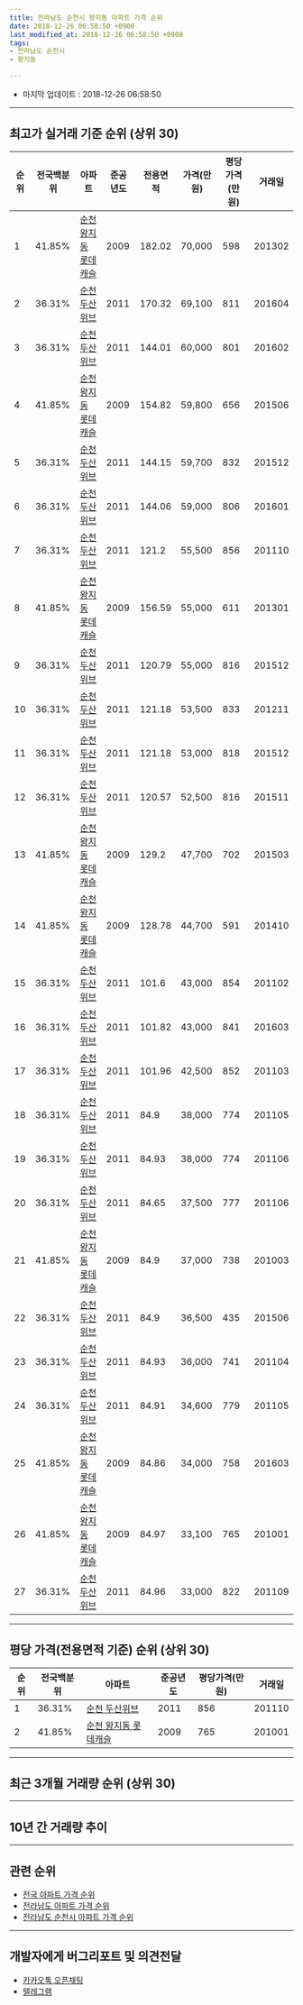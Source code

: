 ```yaml
---
title: 전라남도 순천시 왕지동 아파트 가격 순위
date: 2018-12-26 06:58:50 +0900
last_modified_at: 2018-12-26 06:58:50 +0900
tags:
- 전라남도 순천시
- 왕지동

---
```


* 마지막 업데이트 : 2018-12-26 06:58:50

---

## 최고가 실거래 기준 순위 (상위 30)


|순위|전국백분위|아파트|준공년도|전용면적|가격(만원)|평당가격(만원)|거래일|
|---|---|---|---|---|---|---|---|
|1|41.85%|[순천 왕지동 롯데캐슬](https://search.naver.com/search.naver?query=%EC%A0%84%EB%9D%BC%EB%82%A8%EB%8F%84+%EC%88%9C%EC%B2%9C%EC%8B%9C+%EC%99%95%EC%A7%80%EB%8F%99+%EC%88%9C%EC%B2%9C+%EC%99%95%EC%A7%80%EB%8F%99+%EB%A1%AF%EB%8D%B0%EC%BA%90%EC%8A%AC)|2009|182.02|70,000|598|201302|
|2|36.31%|[순천 두산위브](https://search.naver.com/search.naver?query=%EC%A0%84%EB%9D%BC%EB%82%A8%EB%8F%84+%EC%88%9C%EC%B2%9C%EC%8B%9C+%EC%99%95%EC%A7%80%EB%8F%99+%EC%88%9C%EC%B2%9C+%EB%91%90%EC%82%B0%EC%9C%84%EB%B8%8C)|2011|170.32|69,100|811|201604|
|3|36.31%|[순천 두산위브](https://search.naver.com/search.naver?query=%EC%A0%84%EB%9D%BC%EB%82%A8%EB%8F%84+%EC%88%9C%EC%B2%9C%EC%8B%9C+%EC%99%95%EC%A7%80%EB%8F%99+%EC%88%9C%EC%B2%9C+%EB%91%90%EC%82%B0%EC%9C%84%EB%B8%8C)|2011|144.01|60,000|801|201602|
|4|41.85%|[순천 왕지동 롯데캐슬](https://search.naver.com/search.naver?query=%EC%A0%84%EB%9D%BC%EB%82%A8%EB%8F%84+%EC%88%9C%EC%B2%9C%EC%8B%9C+%EC%99%95%EC%A7%80%EB%8F%99+%EC%88%9C%EC%B2%9C+%EC%99%95%EC%A7%80%EB%8F%99+%EB%A1%AF%EB%8D%B0%EC%BA%90%EC%8A%AC)|2009|154.82|59,800|656|201506|
|5|36.31%|[순천 두산위브](https://search.naver.com/search.naver?query=%EC%A0%84%EB%9D%BC%EB%82%A8%EB%8F%84+%EC%88%9C%EC%B2%9C%EC%8B%9C+%EC%99%95%EC%A7%80%EB%8F%99+%EC%88%9C%EC%B2%9C+%EB%91%90%EC%82%B0%EC%9C%84%EB%B8%8C)|2011|144.15|59,700|832|201512|
|6|36.31%|[순천 두산위브](https://search.naver.com/search.naver?query=%EC%A0%84%EB%9D%BC%EB%82%A8%EB%8F%84+%EC%88%9C%EC%B2%9C%EC%8B%9C+%EC%99%95%EC%A7%80%EB%8F%99+%EC%88%9C%EC%B2%9C+%EB%91%90%EC%82%B0%EC%9C%84%EB%B8%8C)|2011|144.06|59,000|806|201601|
|7|36.31%|[순천 두산위브](https://search.naver.com/search.naver?query=%EC%A0%84%EB%9D%BC%EB%82%A8%EB%8F%84+%EC%88%9C%EC%B2%9C%EC%8B%9C+%EC%99%95%EC%A7%80%EB%8F%99+%EC%88%9C%EC%B2%9C+%EB%91%90%EC%82%B0%EC%9C%84%EB%B8%8C)|2011|121.2|55,500|856|201110|
|8|41.85%|[순천 왕지동 롯데캐슬](https://search.naver.com/search.naver?query=%EC%A0%84%EB%9D%BC%EB%82%A8%EB%8F%84+%EC%88%9C%EC%B2%9C%EC%8B%9C+%EC%99%95%EC%A7%80%EB%8F%99+%EC%88%9C%EC%B2%9C+%EC%99%95%EC%A7%80%EB%8F%99+%EB%A1%AF%EB%8D%B0%EC%BA%90%EC%8A%AC)|2009|156.59|55,000|611|201301|
|9|36.31%|[순천 두산위브](https://search.naver.com/search.naver?query=%EC%A0%84%EB%9D%BC%EB%82%A8%EB%8F%84+%EC%88%9C%EC%B2%9C%EC%8B%9C+%EC%99%95%EC%A7%80%EB%8F%99+%EC%88%9C%EC%B2%9C+%EB%91%90%EC%82%B0%EC%9C%84%EB%B8%8C)|2011|120.79|55,000|816|201512|
|10|36.31%|[순천 두산위브](https://search.naver.com/search.naver?query=%EC%A0%84%EB%9D%BC%EB%82%A8%EB%8F%84+%EC%88%9C%EC%B2%9C%EC%8B%9C+%EC%99%95%EC%A7%80%EB%8F%99+%EC%88%9C%EC%B2%9C+%EB%91%90%EC%82%B0%EC%9C%84%EB%B8%8C)|2011|121.18|53,500|833|201211|
|11|36.31%|[순천 두산위브](https://search.naver.com/search.naver?query=%EC%A0%84%EB%9D%BC%EB%82%A8%EB%8F%84+%EC%88%9C%EC%B2%9C%EC%8B%9C+%EC%99%95%EC%A7%80%EB%8F%99+%EC%88%9C%EC%B2%9C+%EB%91%90%EC%82%B0%EC%9C%84%EB%B8%8C)|2011|121.18|53,000|818|201512|
|12|36.31%|[순천 두산위브](https://search.naver.com/search.naver?query=%EC%A0%84%EB%9D%BC%EB%82%A8%EB%8F%84+%EC%88%9C%EC%B2%9C%EC%8B%9C+%EC%99%95%EC%A7%80%EB%8F%99+%EC%88%9C%EC%B2%9C+%EB%91%90%EC%82%B0%EC%9C%84%EB%B8%8C)|2011|120.57|52,500|816|201511|
|13|41.85%|[순천 왕지동 롯데캐슬](https://search.naver.com/search.naver?query=%EC%A0%84%EB%9D%BC%EB%82%A8%EB%8F%84+%EC%88%9C%EC%B2%9C%EC%8B%9C+%EC%99%95%EC%A7%80%EB%8F%99+%EC%88%9C%EC%B2%9C+%EC%99%95%EC%A7%80%EB%8F%99+%EB%A1%AF%EB%8D%B0%EC%BA%90%EC%8A%AC)|2009|129.2|47,700|702|201503|
|14|41.85%|[순천 왕지동 롯데캐슬](https://search.naver.com/search.naver?query=%EC%A0%84%EB%9D%BC%EB%82%A8%EB%8F%84+%EC%88%9C%EC%B2%9C%EC%8B%9C+%EC%99%95%EC%A7%80%EB%8F%99+%EC%88%9C%EC%B2%9C+%EC%99%95%EC%A7%80%EB%8F%99+%EB%A1%AF%EB%8D%B0%EC%BA%90%EC%8A%AC)|2009|128.78|44,700|591|201410|
|15|36.31%|[순천 두산위브](https://search.naver.com/search.naver?query=%EC%A0%84%EB%9D%BC%EB%82%A8%EB%8F%84+%EC%88%9C%EC%B2%9C%EC%8B%9C+%EC%99%95%EC%A7%80%EB%8F%99+%EC%88%9C%EC%B2%9C+%EB%91%90%EC%82%B0%EC%9C%84%EB%B8%8C)|2011|101.6|43,000|854|201102|
|16|36.31%|[순천 두산위브](https://search.naver.com/search.naver?query=%EC%A0%84%EB%9D%BC%EB%82%A8%EB%8F%84+%EC%88%9C%EC%B2%9C%EC%8B%9C+%EC%99%95%EC%A7%80%EB%8F%99+%EC%88%9C%EC%B2%9C+%EB%91%90%EC%82%B0%EC%9C%84%EB%B8%8C)|2011|101.82|43,000|841|201603|
|17|36.31%|[순천 두산위브](https://search.naver.com/search.naver?query=%EC%A0%84%EB%9D%BC%EB%82%A8%EB%8F%84+%EC%88%9C%EC%B2%9C%EC%8B%9C+%EC%99%95%EC%A7%80%EB%8F%99+%EC%88%9C%EC%B2%9C+%EB%91%90%EC%82%B0%EC%9C%84%EB%B8%8C)|2011|101.96|42,500|852|201103|
|18|36.31%|[순천 두산위브](https://search.naver.com/search.naver?query=%EC%A0%84%EB%9D%BC%EB%82%A8%EB%8F%84+%EC%88%9C%EC%B2%9C%EC%8B%9C+%EC%99%95%EC%A7%80%EB%8F%99+%EC%88%9C%EC%B2%9C+%EB%91%90%EC%82%B0%EC%9C%84%EB%B8%8C)|2011|84.9|38,000|774|201105|
|19|36.31%|[순천 두산위브](https://search.naver.com/search.naver?query=%EC%A0%84%EB%9D%BC%EB%82%A8%EB%8F%84+%EC%88%9C%EC%B2%9C%EC%8B%9C+%EC%99%95%EC%A7%80%EB%8F%99+%EC%88%9C%EC%B2%9C+%EB%91%90%EC%82%B0%EC%9C%84%EB%B8%8C)|2011|84.93|38,000|774|201106|
|20|36.31%|[순천 두산위브](https://search.naver.com/search.naver?query=%EC%A0%84%EB%9D%BC%EB%82%A8%EB%8F%84+%EC%88%9C%EC%B2%9C%EC%8B%9C+%EC%99%95%EC%A7%80%EB%8F%99+%EC%88%9C%EC%B2%9C+%EB%91%90%EC%82%B0%EC%9C%84%EB%B8%8C)|2011|84.65|37,500|777|201106|
|21|41.85%|[순천 왕지동 롯데캐슬](https://search.naver.com/search.naver?query=%EC%A0%84%EB%9D%BC%EB%82%A8%EB%8F%84+%EC%88%9C%EC%B2%9C%EC%8B%9C+%EC%99%95%EC%A7%80%EB%8F%99+%EC%88%9C%EC%B2%9C+%EC%99%95%EC%A7%80%EB%8F%99+%EB%A1%AF%EB%8D%B0%EC%BA%90%EC%8A%AC)|2009|84.9|37,000|738|201003|
|22|36.31%|[순천 두산위브](https://search.naver.com/search.naver?query=%EC%A0%84%EB%9D%BC%EB%82%A8%EB%8F%84+%EC%88%9C%EC%B2%9C%EC%8B%9C+%EC%99%95%EC%A7%80%EB%8F%99+%EC%88%9C%EC%B2%9C+%EB%91%90%EC%82%B0%EC%9C%84%EB%B8%8C)|2011|84.9|36,500|435|201506|
|23|36.31%|[순천 두산위브](https://search.naver.com/search.naver?query=%EC%A0%84%EB%9D%BC%EB%82%A8%EB%8F%84+%EC%88%9C%EC%B2%9C%EC%8B%9C+%EC%99%95%EC%A7%80%EB%8F%99+%EC%88%9C%EC%B2%9C+%EB%91%90%EC%82%B0%EC%9C%84%EB%B8%8C)|2011|84.93|36,000|741|201104|
|24|36.31%|[순천 두산위브](https://search.naver.com/search.naver?query=%EC%A0%84%EB%9D%BC%EB%82%A8%EB%8F%84+%EC%88%9C%EC%B2%9C%EC%8B%9C+%EC%99%95%EC%A7%80%EB%8F%99+%EC%88%9C%EC%B2%9C+%EB%91%90%EC%82%B0%EC%9C%84%EB%B8%8C)|2011|84.91|34,600|779|201105|
|25|41.85%|[순천 왕지동 롯데캐슬](https://search.naver.com/search.naver?query=%EC%A0%84%EB%9D%BC%EB%82%A8%EB%8F%84+%EC%88%9C%EC%B2%9C%EC%8B%9C+%EC%99%95%EC%A7%80%EB%8F%99+%EC%88%9C%EC%B2%9C+%EC%99%95%EC%A7%80%EB%8F%99+%EB%A1%AF%EB%8D%B0%EC%BA%90%EC%8A%AC)|2009|84.86|34,000|758|201603|
|26|41.85%|[순천 왕지동 롯데캐슬](https://search.naver.com/search.naver?query=%EC%A0%84%EB%9D%BC%EB%82%A8%EB%8F%84+%EC%88%9C%EC%B2%9C%EC%8B%9C+%EC%99%95%EC%A7%80%EB%8F%99+%EC%88%9C%EC%B2%9C+%EC%99%95%EC%A7%80%EB%8F%99+%EB%A1%AF%EB%8D%B0%EC%BA%90%EC%8A%AC)|2009|84.97|33,100|765|201001|
|27|36.31%|[순천 두산위브](https://search.naver.com/search.naver?query=%EC%A0%84%EB%9D%BC%EB%82%A8%EB%8F%84+%EC%88%9C%EC%B2%9C%EC%8B%9C+%EC%99%95%EC%A7%80%EB%8F%99+%EC%88%9C%EC%B2%9C+%EB%91%90%EC%82%B0%EC%9C%84%EB%B8%8C)|2011|84.96|33,000|822|201109|


---

## 평당 가격(전용면적 기준) 순위 (상위 30)


|순위|전국백분위|아파트|준공년도|평당가격(만원)|거래일|
|---|---|---|---|---|---|
|1|36.31%|[순천 두산위브](https://search.naver.com/search.naver?query=%EC%A0%84%EB%9D%BC%EB%82%A8%EB%8F%84+%EC%88%9C%EC%B2%9C%EC%8B%9C+%EC%99%95%EC%A7%80%EB%8F%99+%EC%88%9C%EC%B2%9C+%EB%91%90%EC%82%B0%EC%9C%84%EB%B8%8C)|2011|856|201110|
|2|41.85%|[순천 왕지동 롯데캐슬](https://search.naver.com/search.naver?query=%EC%A0%84%EB%9D%BC%EB%82%A8%EB%8F%84+%EC%88%9C%EC%B2%9C%EC%8B%9C+%EC%99%95%EC%A7%80%EB%8F%99+%EC%88%9C%EC%B2%9C+%EC%99%95%EC%A7%80%EB%8F%99+%EB%A1%AF%EB%8D%B0%EC%BA%90%EC%8A%AC)|2009|765|201001|


---

## 최근 3개월 거래량 순위 (상위 30)


<div style="width:100%;">
    <canvas id="deal_count_ranking" height="250"></canvas>
</div>


<script>
new Chart(document.getElementById("deal_count_ranking"), {
    type: 'horizontalBar',
    data: {
        labels: ['순천 두산위브', '순천 왕지동 롯데캐슬'],
        datasets: [{
            label: '실거래 수',
            data: [14, 9],
            borderColor: "rgba(255, 0, 128, 1)",
            backgroundColor: "rgba(255, 0, 128, 0.5)",
            fill: false,
        }]
    },
    options: {
        responsive: true,
        title: {
            display: true,
            text: '최근 3개월 거래량 순위'
        },
        tooltips: {
            mode: 'index',
            intersect: false,
            callbacks: {
                title: function(tooltipItems, data) {
                    return "실거래 수:";
                },
                label: function(tooltipItem, data) {
                    return data.labels[tooltipItem.index] + ": " + tooltipItem.xLabel;
                }
            }
        },
        hover: {
            mode: 'nearest',
            intersect: true
        },
        scales: {
            xAxes: [{
                display: true,
                scaleLabel: {
                    display: true,
                    labelString: '실거래 수'
                },
                ticks: {
                    suggestedMin: 0,
                }
            }],
            yAxes: [{
                display: true,
                ticks: {
                    autoSkip: false,
                    callback: function(value, index, values) {
                        if (value.length > 15)
                            return value.substr(0, 13) + "...";
                        else
                            return value;
                    }
                },
                scaleLabel: {
                    display: false,
                }
            }]
        }
    }
});

</script>


---

## 10년 간 거래량 추이


<div style="width:100%;">
    <canvas id="deal_progress" height="250"></canvas>
</div>

<script>
new Chart(document.getElementById("deal_progress"), {
    type: 'line',
    data: {
        labels: ['200812','200901','200902','200903','200904','200905','200906','200907','200908','200909','200910','200911','200912','201001','201002','201003','201004','201005','201006','201007','201008','201009','201010','201011','201012','201101','201102','201103','201104','201105','201106','201107','201108','201109','201110','201111','201112','201201','201202','201203','201204','201205','201206','201207','201208','201209','201210','201211','201212','201301','201302','201303','201304','201305','201306','201307','201308','201309','201310','201311','201312','201401','201402','201403','201404','201405','201406','201407','201408','201409','201410','201411','201412','201501','201502','201503','201504','201505','201506','201507','201508','201509','201510','201511','201512','201601','201602','201603','201604','201605','201606','201607','201608','201609','201610','201611','201612','201701','201702','201703','201704','201705','201706','201707','201708','201709','201710','201711','201712','201801','201802','201803','201804','201805','201806','201807','201808','201809','201810','201811','201812'],
        datasets: [{
            label: '실거래 수',
            pointRadius: 1,
            data: [0, 0, 0, 0, 0, 0, 0, 0, 0, 2, 25, 21, 3, 10, 8, 12, 11, 16, 8, 10, 8, 16, 25, 23, 24, 19, 69, 64, 60, 54, 46, 44, 56, 51, 71, 40, 44, 32, 42, 37, 17, 12, 10, 18, 24, 12, 19, 17, 11, 13, 18, 12, 11, 11, 12, 5, 4, 10, 16, 5, 17, 12, 12, 16, 12, 12, 11, 9, 17, 21, 21, 17, 13, 22, 17, 21, 24, 24, 23, 29, 25, 41, 36, 37, 33, 26, 22, 38, 36, 38, 33, 37, 40, 24, 35, 23, 20, 11, 21, 25, 17, 18, 18, 19, 20, 20, 20, 15, 17, 19, 19, 17, 15, 11, 10, 8, 18, 16, 17, 4, 2],
            borderColor: "rgba(255, 201, 14, 1)",
            backgroundColor: "rgba(255, 201, 14, 0.5)",
            fill: true,
        }]
    },
    options: {
        responsive: true,
        title: {
            display: true,
            text: '10년간 거래량 추이'
        },
        tooltips: {
            mode: 'index',
            intersect: false,
        },
        hover: {
            mode: 'nearest',
            intersect: true
        },
        scales: {
            xAxes: [{
                display: true,
                scaleLabel: {
                    display: true,
                    labelString: '년/월'
                }
            }],
            yAxes: [{
                display: true,
                ticks: {
                    suggestedMin: 0,
                },
                scaleLabel: {
                    display: true,
                    labelString: '실거래 수'
                }
            }]
        }
    }
});

</script>


---

## 관련 순위

- [전국 아파트 가격 순위](https://inasie.github.io/apt-ranking/전국)
- [전라남도 아파트 가격 순위](https://inasie.github.io/apt-ranking/전라남도)
- [전라남도 순천시 아파트 가격 순위](https://inasie.github.io/apt-ranking/전라남도-순천시)


---

## 개발자에게 버그리포트 및 의견전달

- [카카오톡 오픈채팅](https://open.kakao.com/o/gLJUAP4)
- [텔레그램](https://t.me/inasie)

